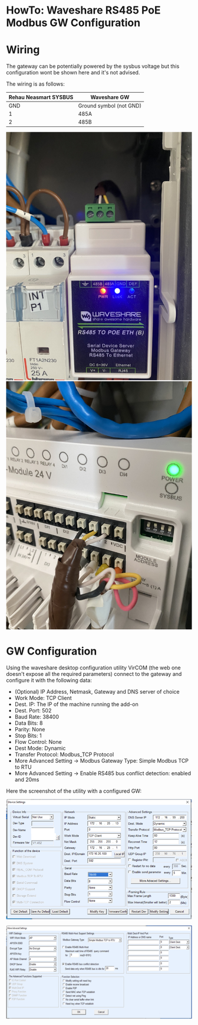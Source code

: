 # HowTo: Waveshare RS485 PoE Modbus GW Configuration

# Wiring

The gateway can be potentially powered by the sysbus voltage but this configuration wont be shown here and it's not advised.

The wiring is as follows:

| Rehau Neasmart SYSBUS | Waveshare GW |
|---|---|
| GND | Ground symbol (not GND) |
| 1   | 485A |
| 2   | 485B |

![Wiring Pic 1](./imgs/wiring1.jpeg)
![Wiring Pic 2](./imgs/wiring2.jpeg)

# GW Configuration

Using the waveshare desktop configuration utility VirCOM (the web one doesn't expose all the required parameters) connect to the gateway and configure it with the following data:

- (Optional) IP Address, Netmask, Gateway and DNS server of choice
- Work Mode: TCP Client
- Dest. IP: The IP of the machine running the add-on
- Dest. Port: 502
- Baud Rate: 38400
- Data Bits: 8
- Parity: None
- Stop Bits: 1
- Flow Control: None
- Dest Mode: Dynamic
- Transfer Protocol: Modbus_TCP Protocol
- More Advanced Setting -> Modbus Gateway Type: Simple Modbus TCP to RTU
- More Advanced Setting -> Enable RS485 bus conflict detection: enabled and 20ms

Here the screenshot of the utility with a configured GW:

![GWConfig1](./imgs/gw_config_page1.png)

![GWConfig2](./imgs/gw_config_page2.png)